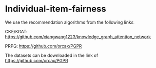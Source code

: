 # Individual-item-fairness

We use the recommendation algorithms from the following links:

CKE/KGAT: https://github.com/xiangwang1223/knowledge_graph_attention_network 

PRPG: https://github.com/orcax/PGPR 

The datasets can be downloaded in the link of https://github.com/orcax/PGPR
